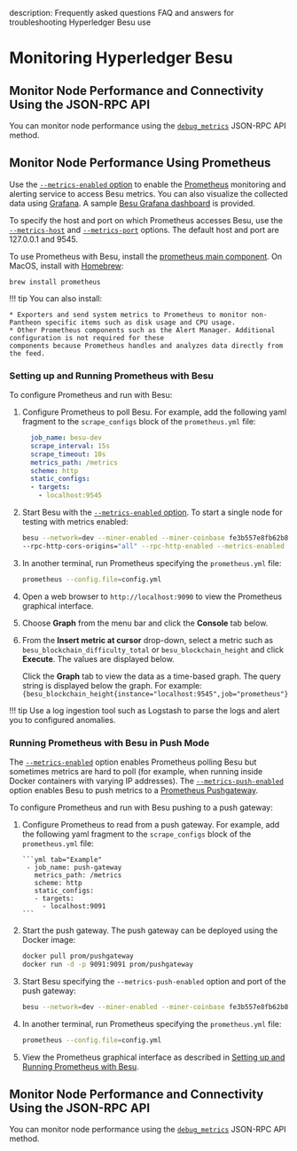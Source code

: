 description: Frequently asked questions FAQ and answers for troubleshooting Hyperledger Besu use
<!--- END of page meta data -->

# Monitoring Hyperledger Besu

## Monitor Node Performance and Connectivity Using the JSON-RPC API

You can monitor node performance using the [`debug_metrics`](../../Reference/API-Methods.md#debug_metrics)
JSON-RPC API method.

## Monitor Node Performance Using Prometheus

Use the [`--metrics-enabled` option](../../Reference/CLI/CLI-Syntax.md#metrics-enabled) to enable the [Prometheus](https://prometheus.io/) monitoring and 
alerting service to access Besu metrics. You can also visualize the collected data using [Grafana](https://grafana.com/).
A sample [Besu Grafana dashboard](https://grafana.com/dashboards/10273) is provided. 

To specify the host and port on which Prometheus accesses Besu, use the [`--metrics-host`](../../Reference/CLI/CLI-Syntax.md#metrics-host) and 
[`--metrics-port`](../../Reference/CLI/CLI-Syntax.md#metrics-port) options. 
The default host and port are 127.0.0.1 and 9545.

To use Prometheus with Besu, install the [prometheus main component](https://prometheus.io/download/). On MacOS, install with [Homebrew](https://formulae.brew.sh/formula/prometheus): 

 ```
 brew install prometheus
```

!!! tip 
    You can also install:
    
    * Exporters and send system metrics to Prometheus to monitor non-Pantheon specific items such as disk usage and CPU usage.  
    * Other Prometheus components such as the Alert Manager. Additional configuration is not required for these
    components because Prometheus handles and analyzes data directly from the feed.


###  Setting up and Running Prometheus with Besu

To configure Prometheus and run with Besu: 

1. Configure Prometheus to poll Besu. For example, add the following yaml fragment to the `scrape_configs`
block of the `prometheus.yml` file:
 
    ```yml tab="Example"
      job_name: besu-dev
      scrape_interval: 15s
      scrape_timeout: 10s
      metrics_path: /metrics
      scheme: http
      static_configs:
      - targets:
        - localhost:9545
    ```

1. Start Besu with the [`--metrics-enabled` option](../../Reference/CLI/CLI-Syntax.md#metrics-enabled). To start
 a single node for testing with metrics enabled:

    ```bash tab="Example"
    besu --network=dev --miner-enabled --miner-coinbase fe3b557e8fb62b89f4916b721be55ceb828dbd73
    --rpc-http-cors-origins="all" --rpc-http-enabled --metrics-enabled
    ```

1. In another terminal, run Prometheus specifying the `prometheus.yml` file: 

    ```bash tab="Example"
    prometheus --config.file=config.yml 
    ```

1. Open a web browser to `http://localhost:9090` to view the Prometheus graphical interface.

1. Choose **Graph** from the menu bar and click the **Console** tab below.

1. From the **Insert metric at cursor** drop-down, select a metric such as `besu_blockchain_difficulty_total` or
`besu_blockchain_height` and click **Execute**. The values are displayed below.

    Click the **Graph** tab to view the data as a time-based graph. The query string is displayed below the graph. 
    For example: `{besu_blockchain_height{instance="localhost:9545",job="prometheus"}`

!!! tip 
    Use a log ingestion tool such as Logstash to parse the logs and alert you to configured anomalies. 

### Running Prometheus with Besu in Push Mode 

The [`--metrics-enabled`](../../Reference/CLI/CLI-Syntax.md#metrics-enabled) option enables Prometheus polling 
Besu but sometimes metrics are hard to poll (for example, when running inside Docker containers with varying IP addresses). 
The [`--metrics-push-enabled`](../../Reference/CLI/CLI-Syntax.md#metrics-push-enabled) option enables Besu 
to push metrics to a [Prometheus Pushgateway](https://github.com/prometheus/pushgateway).   

To configure Prometheus and run with Besu pushing to a push gateway: 

1. Configure Prometheus to read from a push gateway. For example, add the following yaml fragment to the `scrape_configs`
   block of the `prometheus.yml` file:
    
       ```yml tab="Example"
        - job_name: push-gateway
          metrics_path: /metrics
          scheme: http
          static_configs:
          - targets:
            - localhost:9091
       ```
       
1. Start the push gateway. The push gateway can be deployed using the Docker image: 

    ```bash tab="Example"
    docker pull prom/pushgateway
    docker run -d -p 9091:9091 prom/pushgateway
    ```

1. Start Besu specifying the `--metrics-push-enabled` option and port of the push gateway: 

    ```bash tab="Example"
    besu --network=dev --miner-enabled --miner-coinbase fe3b557e8fb62b89f4916b721be55ceb828dbd73 --rpc-http-cors-origins="all" --rpc-http-enabled --metrics-push-enabled --metrics-push-port=9091 --metrics-push-host=127.0.0.1
    ```

1. In another terminal, run Prometheus specifying the `prometheus.yml` file: 
   
    ```bash tab="Example"
    prometheus --config.file=config.yml 
    ```

1. View the Prometheus graphical interface as described in [Setting up and Running Prometheus with Besu](#setting-up-and-running-prometheus-with-besu).

## Monitor Node Performance and Connectivity Using the JSON-RPC API

You can monitor node performance using the [`debug_metrics`](../../Reference/API-Methods.md#debug_metrics)
JSON-RPC API method.
